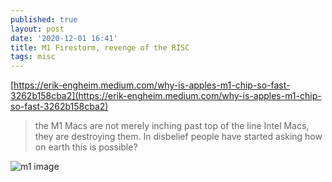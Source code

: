 ```yaml
---
published: true
layout: post
date: '2020-12-01 16:41'
title: M1 Firestorm, revenge of the RISC
tags: misc 
---
```

[https://erik-engheim.medium.com/why-is-apples-m1-chip-so-fast-3262b158cba2](https://erik-engheim.medium.com/why-is-apples-m1-chip-so-fast-3262b158cba2)

> the M1 Macs are not merely inching past top of the line Intel Macs, they are destroying them. In disbelief people have started asking how on earth this is possible?

![m1 image](https://www.technopat.net/wp-content/uploads/2020/11/mac-islemcisi-apple-m1-duyuruldu-3-735x420.jpg)
